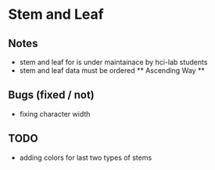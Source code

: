 # Stem and Leaf

## Notes
  * stem and leaf for is under maintainace by hci-lab students
  * stem and leaf data must be ordered ** Ascending Way **


## Bugs (fixed / not)
  * fixing character width

## TODO
  * adding colors for last two types of stems
